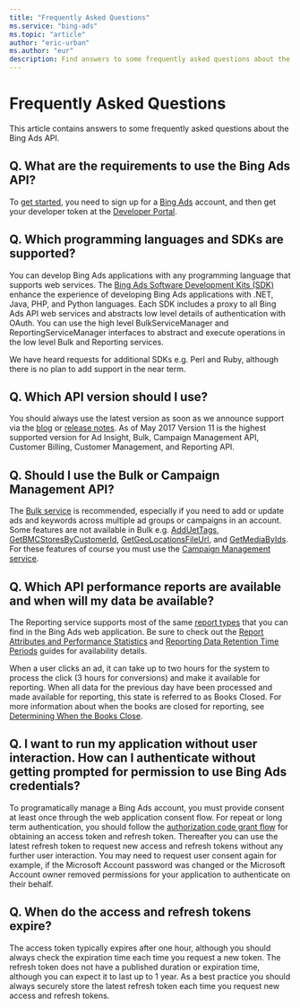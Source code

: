```yaml
---
title: "Frequently Asked Questions"
ms.service: "bing-ads"
ms.topic: "article"
author: "eric-urban"
ms.author: "eur"
description: Find answers to some frequently asked questions about the Bing Ads API.
---
```

# Frequently Asked Questions
This article contains answers to some frequently asked questions about the Bing Ads API.

## Q. What are the requirements to use the Bing Ads API?
To [get started](/bingads/guides/get-started.md), you need to sign up for a [Bing Ads](https://secure.bingads.microsoft.com) account, and then get your developer token at the [Developer Portal](https://developers.bingads.microsoft.com/Account). 

## Q. Which programming languages and SDKs are supported?
You can develop Bing Ads applications with any programming language that supports web services. The [Bing Ads Software Development Kits (SDK)](/bingads/guides/client-libraries.md) enhance the experience of developing Bing Ads applications with .NET, Java, PHP, and Python languages.  Each SDK includes a proxy to all Bing Ads API web services and abstracts low level details of authentication with OAuth. You can use the high level BulkServiceManager and ReportingServiceManager interfaces to abstract and execute operations in the low level Bulk and Reporting services. 

We have heard requests for additional SDKs e.g. Perl and Ruby, although there is no plan to add support in the near term.

## Q. Which API version should I use?
You should always use the latest version as soon as we announce support via the [blog](https://blogs.msdn.microsoft.com/bing_ads_api/) or [release notes](/bingads/guides/release-notes.md). As of May 2017 Version 11 is the highest supported version for Ad Insight, Bulk, Campaign Management API, Customer Billing, Customer Management, and Reporting API. 

## Q. Should I use the Bulk or Campaign Management API?
The [Bulk service](/binga/bingads/bulk-service/bulk-service-reference.md) is recommended, especially if you need to add or update ads and keywords across multiple ad groups or campaigns in an account. Some features are not available in Bulk e.g. [AddUetTags](/binga/bingads/campaign-management-service/adduettags.md), [GetBMCStoresByCustomerId](/binga/bingads/campaign-management-service/getbmcstoresbycustomerid.md), [GetGeoLocationsFileUrl](/binga/bingads/campaign-management-service/getgeolocationsfileurl.md), and [GetMediaByIds](/binga/bingads/campaign-management-service/getmediabyids.md). For these features of course you must use the [Campaign Management service](/binga/bingads/campaign-management-service/campaign-management-service-reference.md). 

## Q. Which API performance reports are available and when will my data be available?
The Reporting service supports most of the same [report types](/bingads/guides/report-types.md) that you can find in the Bing Ads web application. Be sure to check out the [Report Attributes and Performance Statistics](/bingads/guides/report-attributes-performance-statistics.md) and [Reporting Data Retention Time Periods](/bingads/guides/report-data-retention-time-periods.md) guides for availability details.

When a user clicks an ad, it can take up to two hours for the system to process the click (3 hours for conversions) and make it available for reporting. When all data for the previous day have been processed and made available for reporting, this state is referred to as Books Closed. For more information about when the books are closed for reporting, see [Determining When the Books Close](/bingads/guides/reports.md#booksclose).

## Q. I want to run my application without user interaction. How can I authenticate without getting prompted for permission to use Bing Ads credentials?
To programatically manage a Bing Ads account, you must provide consent at least once through the web application consent flow. For repeat or long term authentication, you should follow the [authorization code grant flow](/bingads/guides/authentication-oauth.md#authorizationcode) for obtaining an access token and refresh token. Thereafter you can use the latest refresh token to request new access and refresh tokens without any further user interaction. You may need to request user consent again for example, if the Microsoft Account password was changed or the Microsoft Account owner removed permissions for your application to authenticate on their behalf. 

## Q. When do the access and refresh tokens expire?
The access token typically expires after one hour, although you should always check the expiration time each time you request a new token. The refresh token does not have a published duration or expiration time, although you can expect it to last up to 1 year. As a best practice you should always securely store the latest refresh token each time you request new access and refresh tokens. 

